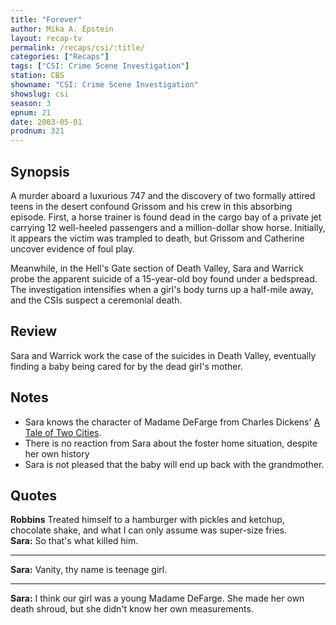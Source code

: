 ```yaml
---
title: "Forever"
author: Mika A. Epstein
layout: recap-tv
permalink: /recaps/csi/:title/
categories: ["Recaps"]
tags: ["CSI: Crime Scene Investigation"]
station: CBS
showname: "CSI: Crime Scene Investigation"
showslug: csi
season: 3  
epnum: 21
date: 2003-05-01
prodnum: 321  
---
```


## Synopsis

A murder aboard a luxurious 747 and the discovery of two formally attired teens in the desert confound Grissom and his crew in this absorbing episode. First, a horse trainer is found dead in the cargo bay of a private jet carrying 12 well-heeled passengers and a million-dollar show horse. Initially, it appears the victim was trampled to death, but Grissom and Catherine uncover evidence of foul play.

Meanwhile, in the Hell's Gate section of Death Valley, Sara and Warrick probe the apparent suicide of a 15-year-old boy found under a bedspread. The investigation intensifies when a girl's body turns up a half-mile away, and the CSIs suspect a ceremonial death.

## Review

Sara and Warrick work the case of the suicides in Death Valley, eventually finding a baby being cared for by the dead girl's mother.

## Notes

* Sara knows the character of Madame DeFarge from Charles Dickens' [A Tale of Two Cities](http://en.wikipedia.org/wiki/A_Tale_of_Two_Cities).
* There is no reaction from Sara about the foster home situation, despite her own history  
* Sara is not pleased that the baby will end up back with the grandmother.

## Quotes

**Robbins** Treated himself to a hamburger with pickles and ketchup, chocolate shake, and what I can only assume was super-size fries.  
**Sara:** So that's what killed him.  

- - -

**Sara:** Vanity, thy name is teenage girl.

- - -

**Sara:** I think our girl was a young Madame DeFarge. She made her own death shroud, but she didn't know her own measurements.
